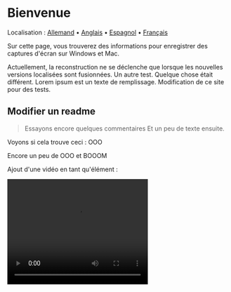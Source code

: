 # Bienvenue
Localisation : [Allemand](https://ewildingli.github.io/Global-Instructor-Guidelines/DE/) • [Anglais](https://ewildingli.github.io/Global-Instructor-Guidelines/) • [Espagnol](https://ewildingli.github.io/Global-Instructor-Guidelines/ES/) • [Français](https://ewildingli.github.io/Global-Instructor-Guidelines/FR/)

Sur cette page, vous trouverez des informations pour enregistrer des captures d'écran sur Windows et Mac.

Actuellement, la reconstruction ne se déclenche que lorsque les nouvelles versions localisées sont fusionnées.
Un autre test. Quelque chose était différent.
Lorem ipsum est un texte de remplissage.
Modification de ce site pour des tests.

## Modifier un readme

> Essayons encore quelques commentaires
Et un peu de texte ensuite.

Voyons si cela trouve ceci : OOO

Encore un peu de OOO et BOOOM

Ajout d'une vidéo en tant qu'élément :

<video width="320" height="240" controls><source src="https://github.com/user-attachments/assets/be74703f-6879-45a5-ac12-fa11a221ed79" type="video/mp4">Votre navigateur ne prend pas en charge la balise vidéo.</video>